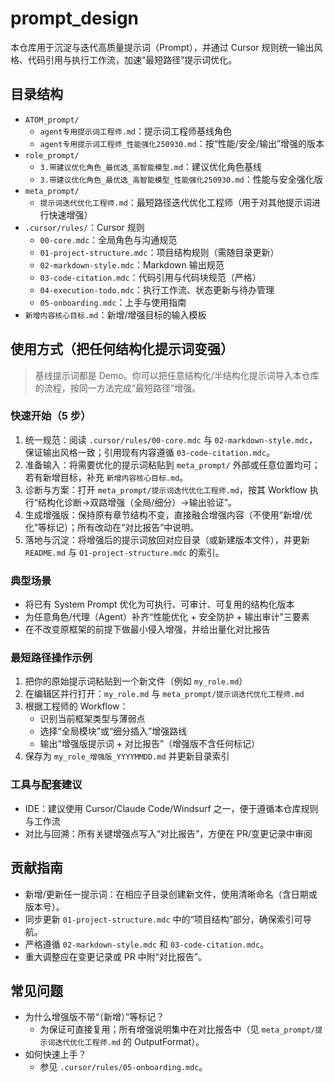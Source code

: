 # prompt_design

本仓库用于沉淀与迭代高质量提示词（Prompt），并通过 Cursor 规则统一输出风格、代码引用与执行工作流，加速“最短路径”提示词优化。

## 目录结构
- `ATOM_prompt/`
  - `agent专用提示词工程师.md`：提示词工程师基线角色
  - `agent专用提示词工程师_性能强化250930.md`：按“性能/安全/输出”增强的版本
- `role_prompt/`
  - `3.带建议优化角色_最优选_高智能模型.md`：建议优化角色基线
  - `3.带建议优化角色_最优选_高智能模型_性能强化250930.md`：性能与安全强化版
- `meta_prompt/`
  - `提示词迭代优化工程师.md`：最短路径迭代优化工程师（用于对其他提示词进行快速增强）
- `.cursor/rules/`：Cursor 规则
  - `00-core.mdc`：全局角色与沟通规范
  - `01-project-structure.mdc`：项目结构规则（需随目录更新）
  - `02-markdown-style.mdc`：Markdown 输出规范
  - `03-code-citation.mdc`：代码引用与代码块规范（严格）
  - `04-execution-todo.mdc`：执行工作流、状态更新与待办管理
  - `05-onboarding.mdc`：上手与使用指南
- `新增内容核心目标.md`：新增/增强目标的输入模板

## 使用方式（把任何结构化提示词变强）
> 基线提示词都是 Demo。你可以把任意结构化/半结构化提示词导入本仓库的流程，按同一方法完成“最短路径”增强。

### 快速开始（5 步）
1. 统一规范：阅读 `.cursor/rules/00-core.mdc` 与 `02-markdown-style.mdc`，保证输出风格一致；引用现有内容遵循 `03-code-citation.mdc`。
2. 准备输入：将需要优化的提示词粘贴到 `meta_prompt/` 外部或任意位置均可；若有新增目标，补充 `新增内容核心目标.md`。
3. 诊断与方案：打开 `meta_prompt/提示词迭代优化工程师.md`，按其 Workflow 执行“结构化诊断→双路增强（全局/细分）→输出验证”。
4. 生成增强版：保持原有章节结构不变，直接融合增强内容（不使用“新增/优化”等标记）；所有改动在“对比报告”中说明。
5. 落地与沉淀：将增强后的提示词放回对应目录（或新建版本文件），并更新 `README.md` 与 `01-project-structure.mdc` 的索引。

### 典型场景
- 将已有 System Prompt 优化为可执行、可审计、可复用的结构化版本
- 为任意角色/代理（Agent）补齐“性能优化 + 安全防护 + 输出审计”三要素
- 在不改变原框架的前提下做最小侵入增强，并给出量化对比报告

### 最短路径操作示例
1. 把你的原始提示词粘贴到一个新文件（例如 `my_role.md`）
2. 在编辑区并行打开：`my_role.md` 与 `meta_prompt/提示词迭代优化工程师.md`
3. 根据工程师的 Workflow：
   - 识别当前框架类型与薄弱点
   - 选择“全局模块”或“细分插入”增强路线
   - 输出“增强版提示词 + 对比报告”（增强版不含任何标记）
4. 保存为 `my_role_增强版_YYYYMMDD.md` 并更新目录索引

### 工具与配套建议
- IDE：建议使用 Cursor/Claude Code/Windsurf 之一，便于遵循本仓库规则与工作流
- 对比与回溯：所有关键增强点写入“对比报告”，方便在 PR/变更记录中审阅

## 贡献指南
- 新增/更新任一提示词：在相应子目录创建新文件，使用清晰命名（含日期或版本号）。
- 同步更新 `01-project-structure.mdc` 中的“项目结构”部分，确保索引可导航。
- 严格遵循 `02-markdown-style.mdc` 和 `03-code-citation.mdc`。
- 重大调整应在变更记录或 PR 中附“对比报告”。

## 常见问题
- 为什么增强版不带“（新增）”等标记？
  - 为保证可直接复用；所有增强说明集中在对比报告中（见 `meta_prompt/提示词迭代优化工程师.md` 的 OutputFormat）。
- 如何快速上手？
  - 参见 `.cursor/rules/05-onboarding.mdc`。
